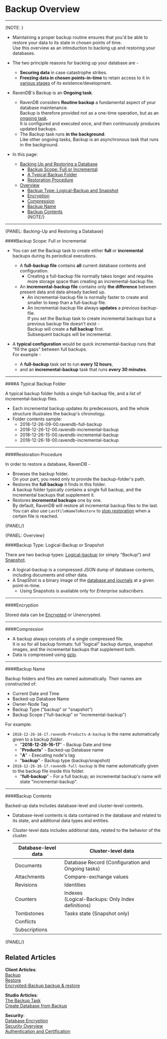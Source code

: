 ﻿# Backup Overview
---

{NOTE: }

* Maintaining a proper backup routine ensures that you'd be able to restore your data to its state in chosen points of time.  
  Use this overview as an introduction to backing up and restoring your databases.  

* The two principle reasons for backing up your database are -  
   * **Securing data** in case catastrophe strikes.  
   * **Freezing data in chosen points-in-time** to retain access to it in [various stages](../../client-api/operations/maintenance/backup/backup#point-in-time-backup) of its existence/development.  

* RavenDB's Backup is an **Ongoing task**.  
   * RavenDB considers **Routine backup** a fundamental aspect of your database maintenance.  
     Backup is therefore provided not as a one-time operation, but as an [ongoing task](../../studio/database/tasks/ongoing-tasks/general-info).  
     It is configured and executed once, and then continuously produces updated backups.  
   * The Backup task runs **in the background**.  
     Like other ongoing tasks, Backup is an asynchronous task that runs in the background.  

* In this page:  
  * [Backing Up and Restoring a Database](../../server/ongoing-tasks/backup-overview#backing-up-and-restoring-a-database)  
     * [Backup Scope: Full or Incremental](../../server/ongoing-tasks/backup-overview#backup-scope-full-or-incremental)  
     * [A Typical Backup Folder](../../server/ongoing-tasks/backup-overview#a-typical-backup-folder)  
     * [Restoration Procedure](../../server/ongoing-tasks/backup-overview#restoration-procedure)  
  * [Overview](../../server/ongoing-tasks/backup-overview#overview)  
      * [Backup Type: Logical-Backup and Snapshot](../../server/ongoing-tasks/backup-overview#backup-type-logical-backup-or-snapshot)  
      * [Encryption](../../server/ongoing-tasks/backup-overview#encryption)  
      * [Compression](../../server/ongoing-tasks/backup-overview#compression)  
      * [Backup Name](../../server/ongoing-tasks/backup-overview#backup-name)  
      * [Backup Contents](../../server/ongoing-tasks/backup-overview#backup-contents)  
{NOTE/}

---

{PANEL: Backing-Up and Restoring a Database}

####Backup Scope: Full or Incremental

* You can set the Backup task to create either **full** or **incremental** backups during its periodical executions.  
   * A **full-backup file** contains **all** current database contents and configuration.  
      * Creating a full-backup file normally takes longer and requires more storage space than creating an incremental-backup file.  
   * An **incremental-backup file** contains only **the difference** between present data and data already backed up.  
      * An incremental-backup file is normally faster to create and smaller to keep than a full-backup file.  
      * An incremental-backup file always **updates** a previous backup-file.  
        If you set the Backup task to create incremental backups but a previous backup file doesn't exist -  
        Backup will create a **full backup** first.  
        Subsequent backups will be incremental.  

* A **typical configuration** would be quick incremental-backup runs that "fill the gaps" between full backups.  
  For example -  
   * A **full-backup** task set to run **every 12 hours**,  
   * and an **incremental-backup** task that runs **every 30 minutes**.  

---

####A Typical Backup Folder

A typical backup folder holds a single full-backup file, and a list of incremental-backup files.  

* Each incremental backup updates its predecessors, and the whole structure illustrates the backup's chronology.  
* Folder contents sample:  
   * 2018-12-26-09-00.ravendb-full-backup
   * 2018-12-26-12-00.ravendb-incremental-backup
   * 2018-12-26-15-00.ravendb-incremental-backup
   * 2018-12-26-18-00.ravendb-incremental-backup

---

####Restoration Procedure

In order to restore a database, RavenDB -  

* Browses the backup folder.  
  On your part, you need only to provide the backup-folder's path.  
* Restores the **full backup** it finds in this folder.  
  A backup folder typically contains a single full backup, and the incremental backups that supplement it.  
* Restores **incremental backups** one by one.  
  By default, RavenDB will restore all incremental backup files to the last.  
  You can also use `LastFileNameToRestore` to [stop restoration](../../client-api/operations/maintenance/backup/restore#optional-settings) when a certain file is reached.  

{PANEL/}

{PANEL: Overview}

####Backup Type: Logical-Backup or Snapshot  

There are two backup types: [Logical-backup](../../client-api/operations/maintenance/backup/backup#logical-backup-or-simply-backup) (or simply "Backup") and [Snapshot](../../client-api/operations/maintenance/backup/backup#snapshot).  

* A logical-backup is a compressed JSON dump of database contents, including documents and other data.  
* A SnapShot is a binary image of the [database and journals](../../server/storage/directory-structure#storage--directory-structure) at a given point-in-time.  
   * Using Snapshots is available only for _Enterprise subscribers_.  

---

####Encryption

Stored data can be [Encrypted](../../client-api/operations/maintenance/backup/encrypted-backup) or Unencrypted.  

---

####Compression

* A backup always consists of a single compressed file.  
  It is so for all backup formats: full "logical" backup dumps, snapshot images, and the incremental backups that supplement both.  
* Data is compressed using [gzip](https://www.gzip.org/).  

---

####Backup Name

Backup folders and files are named automatically. Their names are constructed of:  

* Current Date and Time  
* Backed-up Database Name  
* Owner-Node Tag  
* Backup Type ("backup" or "snapshot")  
* Backup Scope ("full-backup" or "incremental-backup")  

For example:  

* `2018-12-26-16-17.ravendb-Products-A-backup` is the name automatically given to a backup _folder_.  
    * "**2018-12-26-16-17**" - Backup Date and time  
    * "**Products**" - Backed-up Database name  
    * "**A**" - Executing node's tag
    * "**backup**" - Backup type (backup/snapshot)  
* `2018-12-26-16-17.ravendb-full-backup` is the name automatically given to the backup file inside this folder.  
    * "**full-backup**" - For a full backup; an incremental backup's name will state "incremental-backup".  

---

####Backup Contents

Backed-up data includes database-level and cluster-level contents.  

* Database-level contents is data contained in the database and related to its state, and additional data types and entities.  
* Cluster-level data includes additional data, related to the behavior of the cluster.  

  | Database-level data | Cluster-level data|
  | ----|---- |
  | Documents | Database Record (Configuration and Ongoing tasks) |
  | Attachments | Compare-exchange values |
  | Revisions | Identities |
  | Counters | Indexes <BR> (Logical-Backups: Only Index definitions) |
  | Tombstones | Tasks state (Snapshot only) |
  | Conflicts |
  | Subscriptions |
{PANEL/}

## Related Articles  
**Client Articles**:  
[Backup](../../client-api/operations/maintenance/backup/backup)  
[Restore](../../client-api/operations/maintenance/backup/restore)  
[Encrypted-Backup backup & restore](../../client-api/operations/maintenance/backup/encrypted-backup)  

**Studio Articles**:  
[The Backup Task](../../studio/database/tasks/ongoing-tasks/backup-task)  
[Create Database from Backup](../../studio/server/databases/create-new-database/from-backup)  

**Security**:  
[Database Encryption](../../server/security/encryption/database-encryption)  
[Security Overview](../../server/security/overview)  
[Authentication and Certification](../../server/security/authentication/certificate-configuration)  
